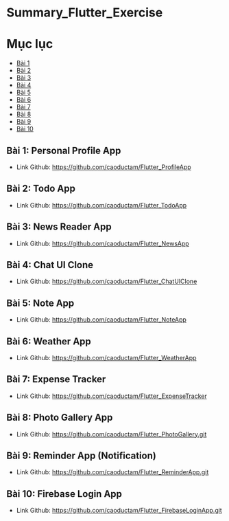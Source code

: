# Summary_Flutter_Exercise
# Mục lục
- [Bài 1](Bài-1)
- [Bài 2](Bài-2)
- [Bài 3](Bài-3)
- [Bài 4](Bài-4)
- [Bài 5](Bài-5)
- [Bài 6](Bài-6)
- [Bài 7](Bài-7)
- [Bài 8](Bài-8)
- [Bài 9](Bài-9)
- [Bài 10](Bài-10)
## Bài 1: Personal Profile App
- Link Github: https://github.com/caoductam/Flutter_ProfileApp
## Bài 2: Todo App
- Link Github: https://github.com/caoductam/Flutter_TodoApp
## Bài 3: News Reader App
- Link Github: https://github.com/caoductam/Flutter_NewsApp
## Bài 4: Chat UI Clone
- Link Github: https://github.com/caoductam/Flutter_ChatUIClone
## Bài 5: Note App
- Link Github: https://github.com/caoductam/Flutter_NoteApp
## Bài 6: Weather App
- Link Github: https://github.com/caoductam/Flutter_WeatherApp
## Bài 7: Expense Tracker
- Link Github: https://github.com/caoductam/Flutter_ExpenseTracker
## Bài 8: Photo Gallery App
- Link Github: https://github.com/caoductam/Flutter_PhotoGallery.git
## Bài 9: Reminder App (Notification)
- Link Github: https://github.com/caoductam/Flutter_ReminderApp.git
## Bài 10: Firebase Login App
- Link Github: https://github.com/caoductam/Flutter_FirebaseLoginApp.git
